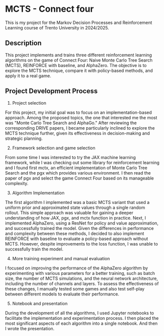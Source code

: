 # MCTS - Connect four

This is my project for the Markov Decision Processes and Reinforcement Learning course of Trento University in 2024/2025.

## Description

This project implements and trains three different reinforcement learning algorithms on the game of Connect Four: Naive Monte Carlo Tree Search (MCTS), REINFORCE with baseline, and AlphaZero. The objective is to explore the MCTS technique, compare it with policy-based methods, and apply it to a real game.


## Project Development Process

1. Project selection

For this project, my initial goal was to focus on an implementation-based approach. Among the proposed topics, the one that interested me the most was "Monte Carlo Tree Search and AlphaGo." After reviewing the corresponding DRIVE papers, I became particularly inclined to explore the MCTS technique further, given its effectiveness in decision-making and strategic planning.

2. Framework selection and game selection

From some time I was interested to try the JAX machine learning framework, while I was checking out some library for reinforcement learning and I found first mctx, an efficient implementation of Monte Carlo Tree Search and the pgx which provides various environment. I then read the paper of pgx and select the game Connect Four based on its manageable complexity.

3. Algorithm Implementation

The first algorithm I implemented was a basic MCTS variant that used a uniform prior and approximated state values through a single random rollout. This simple approach was valuable for gaining a deeper understanding of how JAX, pgx, and mctx function in practice.
Next, I implemented AlphaZero, using a ResNet for policy and value approximation, and successfully trained the model. Given the differences in performance and complexity between these methods, I decided to also implement REINFORCE with baseline to evaluate a policy-based approach without MCTS. However, despite improvements to the loss function, I was unable to successfully train the model.

4. More training experiment and manual evaluation

I focused on improving the performance of the AlphaZero algorithm by experimenting with various parameters for a better training, such as batch size, the number of MCTS simulations, and the neural network architecture, including the number of channels and layers. To assess the effectiveness of these changes, I manually tested some games and also test self-play between different models to evaluate their performance.

5. Notebook and presentation

During the development of all the algorithms, I used Jupyter notebooks to facilitate the implementation and experimentation process. I then placed the most significant aspects of each algorithm into a single notebook. And then I wrote the  presentation.






